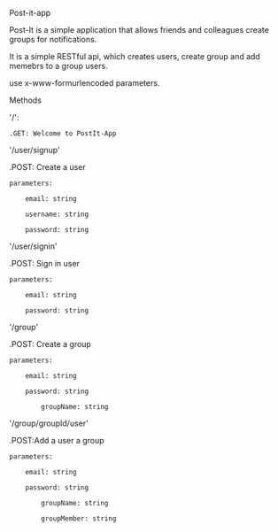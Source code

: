 Post-it-app

Post-It is a simple application that allows friends and colleagues create groups for notifications.

It is a simple RESTful api, which creates users, create group and add memebrs to a group users.

use x-www-formurlencoded parameters.

Methods

'/':

    .GET: Welcome to PostIt-App
'/user/signup'

.POST: Create a user

    parameters:

        email: string

        username: string

        password: string
'/user/signin'

.POST: Sign in user

    parameters:

        email: string

        password: string
'/group'

.POST: Create a group

    parameters:

        email: string

        password: string
    
            groupName: string
'/group/groupId/user'

.POST:Add a user a group

    parameters:

        email: string

        password: string
    
            groupName: string
    
            groupMember: string